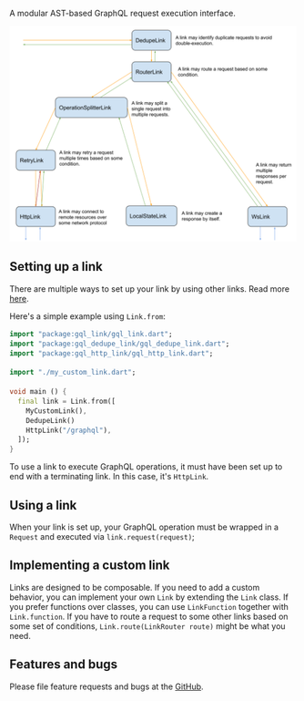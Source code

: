 A modular AST-based GraphQL request execution interface.

![A hypothetical Link setup](./assets/gql_link.svg "A hypothetical Link setup")


## Setting up a link

There are multiple ways to set up your link by using other links.
Read more [here](https://pub.dev/documentation/gql_link/latest/link/Link-class.html).

Here's a simple example using `Link.from`:
```dart
import "package:gql_link/gql_link.dart";
import "package:gql_dedupe_link/gql_dedupe_link.dart";
import "package:gql_http_link/gql_http_link.dart";

import "./my_custom_link.dart";

void main () {
  final link = Link.from([
    MyCustomLink(),
    DedupeLink()
    HttpLink("/graphql"),
  ]);
}
```

To use a link to execute GraphQL operations, it must have been set up to end with a terminating link.
In this case, it's `HttpLink`.

## Using a link

When your link is set up, your GraphQL operation must be wrapped in a `Request` and executed via `link.request(request)`;

## Implementing a custom link

Links are designed to be composable. If you need to add a custom behavior, you can implement your own `Link`
by extending the `Link` class. If you prefer functions over classes, you can use `LinkFunction` together with `Link.function`.
If you have to route a request to some other links based on some set of conditions, `Link.route(LinkRouter route)`
might be what you need.

## Features and bugs

Please file feature requests and bugs at the [GitHub][tracker].

[tracker]: https://github.com/gql-dart/gql/issues
